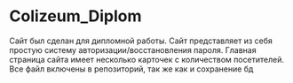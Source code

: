 # Colizeum_Diplom
Сайт был сделан для дипломной работы. Сайт представляет из себя простую систему авторизации/восстановления пароля. Главная страница сайта имеет несколько карточек с количеством посетителей. Все файл включены в репозиторий, так же как и сохранение бд
